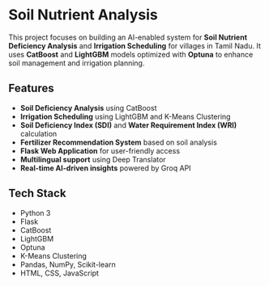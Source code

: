 # Soil Nutrient Analysis

This project focuses on building an AI-enabled system for **Soil Nutrient Deficiency Analysis** and **Irrigation Scheduling** for villages in Tamil Nadu. It uses **CatBoost** and **LightGBM** models optimized with **Optuna** to enhance soil management and irrigation planning.

## **Features**

- **Soil Deficiency Analysis** using CatBoost
- **Irrigation Scheduling** using LightGBM and K-Means Clustering
- **Soil Deficiency Index (SDI)** and **Water Requirement Index (WRI)** calculation
- **Fertilizer Recommendation System** based on soil analysis
- **Flask Web Application** for user-friendly access
- **Multilingual support** using Deep Translator
- **Real-time AI-driven insights** powered by Groq API

## **Tech Stack**

- Python 3
- Flask
- CatBoost
- LightGBM
- Optuna
- K-Means Clustering
- Pandas, NumPy, Scikit-learn
- HTML, CSS, JavaScript
